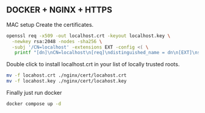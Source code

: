 ## DOCKER + NGINX + HTTPS

MAC setup
Create the certificates.

```bash
openssl req -x509 -out localhost.crt -keyout localhost.key \
  -newkey rsa:2048 -nodes -sha256 \
  -subj '/CN=localhost' -extensions EXT -config <( \
   printf "[dn]\nCN=localhost\n[req]\ndistinguished_name = dn\n[EXT]\nsubjectAltName=DNS:localhost\nkeyUsage=digitalSignature\nextendedKeyUsage=serverAuth")
```

Double click to install localhost.crt in your list of locally trusted roots.

```bash
mv -f locahost.crt ./nginx/cert/locahost.crt
mv -f locahost.key ./nginx/cert/locahost.key
```

Finally just run docker

```bash
docker compose up -d
```

